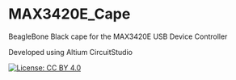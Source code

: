 # MAX3420E_Cape
BeagleBone Black cape for the MAX3420E USB Device Controller

Developed using Altium CircuitStudio

[![License: CC BY 4.0](https://img.shields.io/badge/License-CC%20BY%204.0-lightgrey.svg)](http://creativecommons.org/licenses/by/4.0/)
